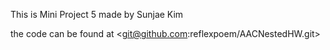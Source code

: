 
This is Mini Project 5 made by Sunjae Kim

the code can be found at <git@github.com:reflexpoem/AACNestedHW.git>